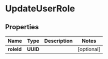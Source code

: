 

# UpdateUserRole


## Properties

| Name | Type | Description | Notes |
|------------ | ------------- | ------------- | -------------|
|**roleId** | **UUID** |  |  [optional] |



